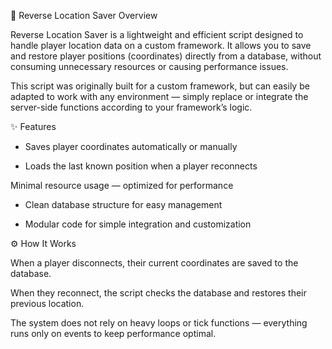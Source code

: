 🧭 Reverse Location Saver
Overview

Reverse Location Saver is a lightweight and efficient script designed to handle player location data on a custom framework.
It allows you to save and restore player positions (coordinates) directly from a database, without consuming unnecessary resources or causing performance issues.

This script was originally built for a custom framework, but can easily be adapted to work with any environment — simply replace or integrate the server-side functions according to your framework’s logic.

✨ Features

- Saves player coordinates automatically or manually

- Loads the last known position when a player reconnects

 Minimal resource usage — optimized for performance

-  Clean database structure for easy management

- Modular code for simple integration and customization

⚙️ How It Works

When a player disconnects, their current coordinates are saved to the database.

When they reconnect, the script checks the database and restores their previous location.

The system does not rely on heavy loops or tick functions — everything runs only on events to keep performance optimal.
